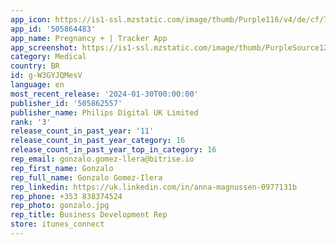 ```yaml
---
app_icon: https://is1-ssl.mzstatic.com/image/thumb/Purple116/v4/de/cf/78/decf786c-1273-44f1-155e-49435a427a02/AppIcon-1x_U007emarketing-0-6-0-85-220.png/1024x1024bb.png
app_id: '505864483'
app_name: Pregnancy + | Tracker App
app_screenshot: https://is1-ssl.mzstatic.com/image/thumb/PurpleSource126/v4/0d/22/ef/0d22efd3-d301-632c-be4a-49a5acb255a1/095da3d0-0840-4f53-bbfa-478db4fe85a9_iOS_US_6.5in_1284x2778_1.png/1284x2778bb.png
category: Medical
country: BR
id: g-W3GYJQMesV
language: en
most_recent_release: '2024-01-30T00:00:00'
publisher_id: '505862557'
publisher_name: Philips Digital UK Limited
rank: '3'
release_count_in_past_year: '11'
release_count_in_past_year_category: 16
release_count_in_past_year_top_in_category: 16
rep_email: gonzalo.gomez-llera@bitrise.io
rep_first_name: Gonzalo
rep_full_name: Gonzalo Gomez-Ilera
rep_linkedin: https://uk.linkedin.com/in/anna-magnussen-0977131b
rep_phone: +353 838374524
rep_photo: gonzalo.jpg
rep_title: Business Development Rep
store: itunes_connect
---
```

